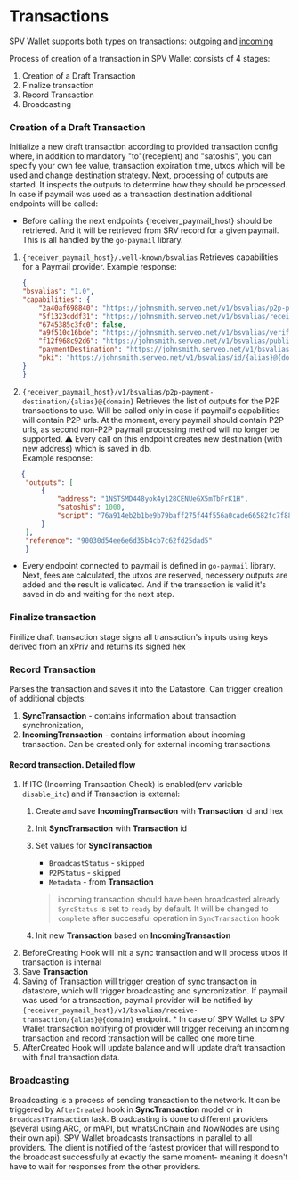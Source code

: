 # Transactions

SPV Wallet supports both types on transactions: outgoing and [incoming](./transactions/incoming_transaction.md)

Process of creation of a transaction in SPV Wallet consists of 4 stages:

1. Creation of a Draft Transaction
2. Finalize transaction
3. Record Transaction
4. Broadcasting

### Creation of a Draft Transaction

Initialize a new draft transaction according to provided transaction config where, in addition to mandatory "to"(recepient) and "satoshis", you can specify your own fee value, transaction expiration time, utxos which will be used and change destination strategy. Next, processing of outputs are started. It inspects the outputs to determine how they should be processed. In case if paymail was used as a transaction destination additional endpoints will be called:

* Before calling the next endpoints {receiver\_paymail\_host} should be retrieved. And it will be retrieved from SRV record for a given paymail. This is all handled by the `go-paymail` library.

1.  `{receiver_paymail_host}/.well-known/bsvalias` Retrieves capabilities for a Paymail provider. Example response:

    ```json
    {
    "bsvalias": "1.0",
    "capabilities": {
        "2a40af698840": "https://johnsmith.serveo.net/v1/bsvalias/p2p-payment-destination/{alias}@{domain.tld}",
        "5f1323cddf31": "https://johnsmith.serveo.net/v1/bsvalias/receive-transaction/{alias}@{domain.tld}",
        "6745385c3fc0": false,
        "a9f510c16bde": "https://johnsmith.serveo.net/v1/bsvalias/verify-pubkey/{alias}@{domain.tld}/{pubkey}",
        "f12f968c92d6": "https://johnsmith.serveo.net/v1/bsvalias/public-profile/{alias}@{domain.tld}",
        "paymentDestination": "https://johnsmith.serveo.net/v1/bsvalias/address/{alias}@{domain.tld}",
        "pki": "https://johnsmith.serveo.net/v1/bsvalias/id/{alias}@{domain.tld}"
    }
    }
    ```
2. `{receiver_paymail_host}/v1/bsvalias/p2p-payment-destination/{alias}@{domain}` Retrieves the list of outputs for the P2P transactions to use. Will be called only in case if paymail's capabilities will contain P2P urls. At the moment, every paymail should contain P2P urls, as second non-P2P paymail processing method will no longer be supported. ⚠️ Every call on this endpoint creates new destination (with new address) which is saved in db.\
   Example response:

```json
   {
    "outputs": [
        {
            "address": "1NSTSMD448yok4y128CENUeGX5mTbFrK1H",
            "satoshis": 1000,
            "script": "76a914eb2b1be9b79baff275f44f556a0cade66582fc7f88ac"
        }
    ],
    "reference": "90030d54ee6e6d35b4cb7c62fd25dad5"
    }
```

* Every endpoint connected to paymail is defined in `go-paymail` library. Next, fees are calculated, the utxos are reserved, necessery outputs are added and the result is validated. And if the transaction is valid it's saved in db and waiting for the next step.

### Finalize transaction

Finilize draft transaction stage signs all transaction's inputs using keys derived from an xPriv and returns its signed hex

### Record Transaction

Parses the transaction and saves it into the Datastore. Can trigger creation of additional objects:

1. **SyncTransaction** - contains information about transaction synchronization,
2. **IncomingTransaction** - contains information about incoming transaction. Can be created only for external incoming transactions.

#### Record transaction. Detailed flow

1. If ITC (Incoming Transaction Check) is enabled(env variable `disable_itc`) and if Transaction is external:
   1. Create and save **IncomingTransaction** with **Transaction** id and hex
   2. Init **SyncTransaction** with **Transaction** id
   3.  Set values for **SyncTransaction**

       * `BroadcastStatus` - `skipped`
       * `P2PStatus` - `skipped`
       * `Metadata` - from **Transaction**

       > incoming transaction should have been broadcasted already\
       > `SyncStatus` is set to `ready` by default. It will be changed to `complete` after successful operation in `SyncTransaction` hook
   4. Init new **Transaction** based on **IncomingTransaction**
2. BeforeCreating Hook will init a sync transaction and will process utxos if transaction is internal
3. Save **Transaction**
4. Saving of Transaction will trigger creation of sync transaction in datastore, which will trigger broadcasting and syncronization. If paymail was used for a transaction, paymail provider will be notified by `{receiver_paymail_host}/v1/bsvalias/receive-transaction/{alias}@{domain}` endpoint. \* In case of SPV Wallet to SPV Wallet transaction notifying of provider will trigger receiving an incoming transaction and record transaction will be called one more time.
5. AfterCreated Hook will update balance and will update draft transaction with final transaction data.

### Broadcasting

Broadcasting is a process of sending transaction to the network. It can be triggered by `AfterCreated` hook in **SyncTransaction** model or in `BroadcastTransaction` task. Broadcasting is done to different providers (several using ARC, or mAPI, but whatsOnChain and NowNodes are using their own api). SPV Wallet broadcasts transactions in parallel to all providers. The client is notified of the fastest provider that will respond to the broadcast successfully at exactly the same moment- meaning it doesn't have to wait for responses from the other providers.
